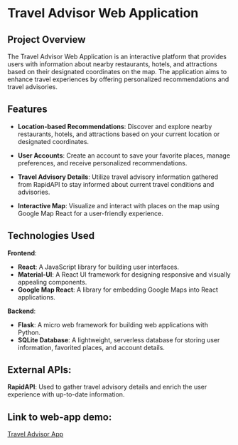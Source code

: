 # Travel Advisor Web Application

## Project Overview
The Travel Advisor Web Application is an interactive platform that provides users with information about nearby restaurants, hotels, and attractions based on their designated coordinates on the map. The application aims to enhance travel experiences by offering personalized recommendations and travel advisories.

## Features
* **Location-based Recommendations**: Discover and explore nearby restaurants, hotels, and attractions based on your current location or designated coordinates.

* **User Accounts**: Create an account to save your favorite places, manage preferences, and receive personalized recommendations.

* **Travel Advisory Details**: Utilize travel advisory information gathered from RapidAPI to stay informed about current travel conditions and advisories.

* **Interactive Map**: Visualize and interact with places on the map using Google Map React for a user-friendly experience.

## Technologies Used
**Frontend**:

* **React**: A JavaScript library for building user interfaces.
* **Material-UI**: A React UI framework for designing responsive and visually appealing components.
* **Google Map React**: A library for embedding Google Maps into React applications.

**Backend**:

* **Flask**: A micro web framework for building web applications with Python.
* **SQLite Database**: A lightweight, serverless database for storing user information, favorited places, and account details.
## External APIs:

**RapidAPI**: Used to gather travel advisory details and enrich the user experience with up-to-date information.

## Link to web-app demo:
[Travel Advisor App](https://travel-advisor-team3.netlify.app/)
